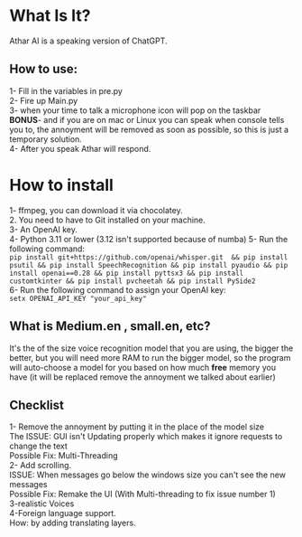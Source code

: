 <h1> What Is It? </h1>
Athar AI is a speaking version of ChatGPT.

<h2> How to use: </h2>
1- Fill in the variables in pre.py <br>
2- Fire up Main.py <br>
3- when your time to talk a microphone icon will pop on the taskbar <br>
<b>BONUS</b>-  and if you are on mac or Linux you can speak when console tells you to, the annoyment will be removed as soon as possible, so this is just a temporary solution. <br>
4- After you speak Athar will respond.

<h1>How to install</h1>
1- ffmpeg, you can download it via chocolatey. <br>
2. You need to have to Git installed on your machine. <br>
3- An OpenAI key. <br>
4- Python 3.11 or lower (3.12 isn't supported because of numba)
5- Run the following command: <br>
<code>pip install git+https://github.com/openai/whisper.git  && pip install psutil && pip install SpeechRecognition && pip install pyaudio && pip install openai==0.28 && pip install pyttsx3 && pip install customtkinter && pip install pvcheetah && pip install PySide2</code> <br>
6- Run the following command to assign your OpenAI key: <br>
<code>setx OPENAI_API_KEY "your_api_key"</code>


<h2>What is Medium.en , small.en, etc?</h2>
It's the of the size voice recognition model that you are using, the bigger the better, but you will need more RAM to run the bigger model, so the program will auto-choose a model for you based on how much <b>free</b> memory you have (it will be replaced remove the annoyment we talked about earlier)

<h2>Checklist</h2>
1- Remove the annoyment by putting it in the place of the model size <br>
The ISSUE: GUI isn't Updating properly which makes it ignore requests to change the text <br>
Possible Fix: Multi-Threading <br>
2- Add scrolling.<br>
ISSUE: When messages go below the windows size you can't see the new messages <br>
Possible Fix: Remake the UI (With Multi-threading to fix issue number 1) <br>
3-realistic Voices <br>
4-Foreign language support. <br>
How: by adding translating layers.

